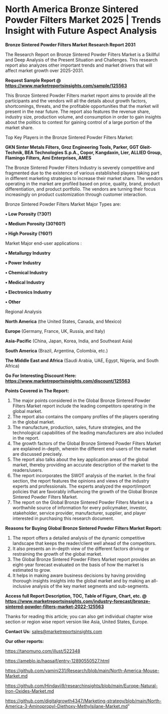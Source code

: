 # North America Bronze Sintered Powder Filters Market 2025 | Trends Insight with Future Aspect Analysis

<strong>Bronze Sintered Powder Filters Market Research Report 2031</strong>

The Research Report on Bronze Sintered Powder Filters Market is a Skillful and Deep Analysis of the Present Situation and Challenges. This research report also analyzes other important trends and market drivers that will affect market growth over 2025-2031.

<strong>Request Sample Report @ <a href=https://www.marketreportsinsights.com/sample/125563>https://www.marketreportsinsights.com/sample/125563</a></strong>

This Bronze Sintered Powder Filters market report aims to provide all the participants and the vendors will all the details about growth factors, shortcomings, threats, and the profitable opportunities that the market will present in the near future. The report also features the revenue share, industry size, production volume, and consumption in order to gain insights about the politics to contest for gaining control of a large portion of the market share.

Top Key Players in the Bronze Sintered Powder Filters Market:

<strong>GKN Sinter Metals Filters, Groz Engineering Tools, Parker, GGT Gleit-Technik, BEA Technologies S.p.A., Copor, Kangdaxin, Lier, ALLIED Group, Flamingo Filters, Ami Enterprises, AMES</strong>

The Bronze Sintered Powder Filters Industry is severely competitive and fragmented due to the existence of various established players taking part in different marketing strategies to increase their market share. The vendors operating in the market are profiled based on price, quality, brand, product differentiation, and product portfolio. The vendors are turning their focus increasingly on product customization through customer interaction.

Bronze Sintered Powder Filters Market Major Types are:

<strong>• Low Porosity (?30?)

• Medium Porosity (30?60?)

• High Porosity (?60?)</strong>

Market Major end-user applications :

<strong>• Metallurgy Industry

• Power Industry

• Chemical Industry

• Medical Industry

• Electronics Industry

• Other</strong>

Regional Analysis

</u><strong><b>North America</b></strong> (the United States, Canada, and Mexico)

<strong><b>Europe </b></strong>(Germany, France, UK, Russia, and Italy)

<strong><b>Asia-Pacific</b></strong> (China, Japan, Korea, India, and Southeast Asia)

<strong><b>South America</b></strong> (Brazil, Argentina, Colombia, etc.)

<strong><b>The Middle East and Africa</b></strong> (Saudi Arabia, UAE, Egypt, Nigeria, and South Africa)

<strong>Go For Interesting Discount Here: <a href=https://www.marketreportsinsights.com/discount/125563>https://www.marketreportsinsights.com/discount/125563</a></strong>

<strong>Points Covered in The Report:</strong>
<ol>
  <li>The major points considered in the Global Bronze Sintered Powder Filters Market report include the leading competitors operating in the global market.</li>
  <li>The report also contains the company profiles of the players operating in the global market.</li>
  <li>The manufacture, production, sales, future strategies, and the technological capabilities of the leading manufacturers are also included in the report.</li>
  <li>The growth factors of the Global Bronze Sintered Powder Filters Market are explained in-depth, wherein the different end-users of the market are discussed precisely.</li>
  <li>The report also talks about the key application areas of the global market, thereby providing an accurate description of the market to the readers/users.</li>
  <li>The report incorporates the SWOT analysis of the market. In the final section, the report features the opinions and views of the industry experts and professionals. The experts analyzed the export/import policies that are favorably influencing the growth of the Global Bronze Sintered Powder Filters Market.</li>
  <li>The report on the Global Bronze Sintered Powder Filters Market is a worthwhile source of information for every policymaker, investor, stakeholder, service provider, manufacturer, supplier, and player interested in purchasing this research document.</li>
</ol>
<strong>Reasons for Buying Global Bronze Sintered Powder Filters Market Report:</strong>

<ol>
  <li>The report offers a detailed analysis of the dynamic competitive landscape that keeps the reader/client well ahead of the competitors.</li>
  <li>It also presents an in-depth view of the different factors driving or restraining the growth of the global market.</li>
  <li>The Global Bronze Sintered Powder Filters Market report provides an eight-year forecast evaluated on the basis of how the market is estimated to grow.</li>
  <li>It helps in making aware business decisions by having providing thorough insights insights into the global market and by making an all-inclusive analysis of the key market segments and sub-segments.</li>
</ol>
<strong>Access full Report Description, TOC, Table of Figure, Chart, etc. @ <a href=https://www.marketreportsinsights.com/industry-forecast/bronze-sintered-powder-filters-market-2022-125563>https://www.marketreportsinsights.com/industry-forecast/bronze-sintered-powder-filters-market-2022-125563</a></strong>


Thanks for reading this article; you can also get individual chapter wise section or region wise report version like Asia, United States, Europe.

<strong>Contact Us:</strong>
sales@marketreportsinsights.com

<strong>Our other reports:</strong>

<a href=https://tanomuno.com/illust/522348>https://tanomuno.com/illust/522348</a>

<a href=https://ameblo.jp/haqsaif/entry-12890550527.html>https://ameblo.jp/haqsaif/entry-12890550527.html</a>

<a href=https://github.com/yamini231/Research/blob/main/North-America-Mouse-Market.md>https://github.com/yamini231/Research/blob/main/North-America-Mouse-Market.md</a>

<a href=https://github.com/Hindavii9/researchinsights/blob/main/Europe-Natural-Iron-Oxides-Market.md>https://github.com/Hindavii9/researchinsights/blob/main/Europe-Natural-Iron-Oxides-Market.md</a>

<a href=https://github.com/digitalgrowth4347/Marketing-strategy/blob/main/North-America-3-Aminopropyl-Diethoxy-Methylsilane-Market.md>https://github.com/digitalgrowth4347/Marketing-strategy/blob/main/North-America-3-Aminopropyl-Diethoxy-Methylsilane-Market.md</a>"
